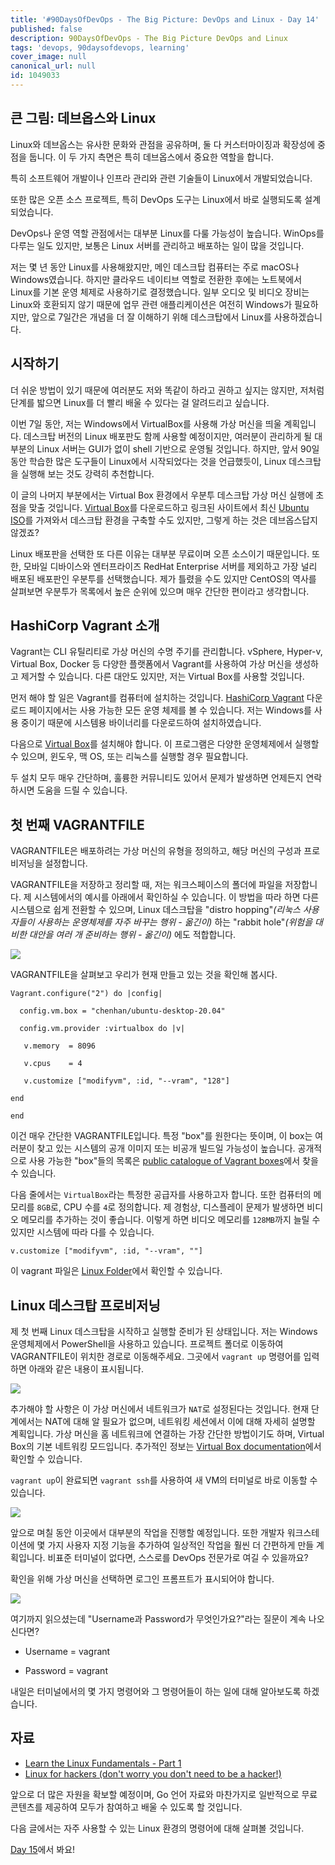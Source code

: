 ```yaml
---
title: '#90DaysOfDevOps - The Big Picture: DevOps and Linux - Day 14'
published: false
description: 90DaysOfDevOps - The Big Picture DevOps and Linux
tags: 'devops, 90daysofdevops, learning'
cover_image: null
canonical_url: null
id: 1049033
---
```


## 큰 그림: 데브옵스와 Linux

Linux와 데브옵스는 유사한 문화와 관점을 공유하며, 둘 다 커스터마이징과 확장성에 중점을 둡니다. 이 두 가지 측면은 특히 데브옵스에서 중요한 역할을 합니다.

특히 소프트웨어 개발이나 인프라 관리와 관련 기술들이 Linux에서 개발되었습니다.

또한 많은 오픈 소스 프로젝트, 특히 DevOps 도구는 Linux에서 바로 실행되도록 설계되었습니다.

DevOps나 운영 역할 관점에서는 대부분 Linux를 다룰 가능성이 높습니다. WinOps를 다루는 일도 있지만, 보통은 Linux 서버를 관리하고 배포하는 일이 많을 것입니다.

저는 몇 년 동안 Linux를 사용해왔지만, 메인 데스크탑 컴퓨터는 주로 macOS나 Windows였습니다. 하지만 클라우드 네이티브 역할로 전환한 후에는 노트북에서 Linux를 기본 운영 체제로 사용하기로 결정했습니다. 일부 오디오 및 비디오 장비는 Linux와 호환되지 않기 때문에 업무 관련 애플리케이션은 여전히 Windows가 필요하지만, 앞으로 7일간은 개념을 더 잘 이해하기 위해 데스크탑에서 Linux를 사용하겠습니다.

## 시작하기

더 쉬운 방법이 있기 때문에 여러분도 저와 똑같이 하라고 권하고 싶지는 않지만, 저처럼 단계를 밟으면 Linux를 더 빨리 배울 수 있다는 걸 알려드리고 싶습니다.

이번 7일 동안, 저는 Windows에서 VirtualBox를 사용해 가상 머신을 띄울 계획입니다. 데스크탑 버전의 Linux 배포판도 함께 사용할 예정이지만, 여러분이 관리하게 될 대부분의 Linux 서버는 GUI가 없이 shell 기반으로 운영될 것입니다. 하지만, 앞서 90일 동안 학습한 많은 도구들이 Linux에서 시작되었다는 것을 언급했듯이, Linux 데스크탑을 실행해 보는 것도 강력히 추천합니다.

이 글의 나머지 부분에서는 Virtual Box 환경에서 우분투 데스크탑 가상 머신 실행에 초점을 맞출 것입니다. [Virtual Box](https://www.virtualbox.org/)를 다운로드하고 링크된 사이트에서 최신 [Ubuntu ISO](https://ubuntu.com/download)를 가져와서 데스크탑 환경을 구축할 수도 있지만, 그렇게 하는 것은 데브옵스답지 않겠죠?

Linux 배포판을 선택한 또 다른 이유는 대부분 무료이며 오픈 소스이기 때문입니다. 또한, 모바일 디바이스와 엔터프라이즈 RedHat Enterprise 서버를 제외하고 가장 널리 배포된 배포판인 우분투를 선택했습니다. 제가 틀렸을 수도 있지만 CentOS의 역사를 살펴보면 우분투가 목록에서 높은 순위에 있으며 매우 간단한 편이라고 생각합니다.

## HashiCorp Vagrant 소개

Vagrant는 CLI 유틸리티로 가상 머신의 수명 주기를 관리합니다. vSphere, Hyper-v, Virtual Box, Docker 등 다양한 플랫폼에서 Vagrant를 사용하여 가상 머신을 생성하고 제거할 수 있습니다. 다른 대안도 있지만, 저는 Virtual Box를 사용할 것입니다.

먼저 해야 할 일은 Vagrant를 컴퓨터에 설치하는 것입니다. [HashiCorp Vagrant](https://www.vagrantup.com/downloads) 다운로드 페이지에서는 사용 가능한 모든 운영 체제를 볼 수 있습니다. 저는 Windows를 사용 중이기 때문에 시스템용 바이너리를 다운로드하여 설치하였습니다.

다음으로 [Virtual Box](https://www.virtualbox.org/wiki/Downloads)를 설치해야 합니다. 이 프로그램은 다양한 운영체제에서 실행할 수 있으며, 윈도우, 맥 OS, 또는 리눅스를 실행할 경우 필요합니다.

두 설치 모두 매우 간단하며, 훌륭한 커뮤니티도 있어서 문제가 발생하면 언제든지 연락하시면 도움을 드릴 수 있습니다.

## 첫 번째 VAGRANTFILE

VAGRANTFILE은 배포하려는 가상 머신의 유형을 정의하고, 해당 머신의 구성과 프로비저닝을 설정합니다.

VAGRANTFILE을 저장하고 정리할 때, 저는 워크스페이스의 폴더에 파일을 저장합니다. 제 시스템에서의 예시를 아래에서 확인하실 수 있습니다. 이 방법을 따라 하면 다른 시스템으로 쉽게 전환할 수 있으며, Linux 데스크탑을 "distro hopping"_(리눅스 사용자들이 사용하는 운영체제를 자주 바꾸는 행위 - 옮긴이)_ 하는 "rabbit hole"_(위험을 대비한 대안을 여러 개 준비하는 행위 - 옮긴이)_ 에도 적합합니다.

![](/2022/Days/Images/Day14_Linux1.png)

VAGRANTFILE을 살펴보고 우리가 현재 만들고 있는 것을 확인해 봅시다.

```
Vagrant.configure("2") do |config|

  config.vm.box = "chenhan/ubuntu-desktop-20.04"

  config.vm.provider :virtualbox do |v|

   v.memory  = 8096

   v.cpus    = 4

   v.customize ["modifyvm", :id, "--vram", "128"]

end

end
```

이건 매우 간단한 VAGRANTFILE입니다. 특정 "box"를 원한다는 뜻이며, 이 box는 여러분이 찾고 있는 시스템의 공개 이미지 또는 비공개 빌드일 가능성이 높습니다. 공개적으로 사용 가능한 "box"들의 목록은 [public catalogue of Vagrant boxes](https://app.vagrantup.com/boxes/search)에서 찾을 수 있습니다.

다음 줄에서는 `VirtualBox`라는 특정한 공급자를 사용하고자 합니다. 또한 컴퓨터의 메모리를 `8GB`로, CPU 수를 `4`로 정의합니다. 제 경험상, 디스플레이 문제가 발생하면 비디오 메모리를 추가하는 것이 좋습니다. 이렇게 하면 비디오 메모리를 `128MB`까지 늘릴 수 있지만 시스템에 따라 다를 수 있습니다.

```
v.customize ["modifyvm", :id, "--vram", ""]
```

이 vagrant 파일은 [Linux Folder](/2022/Days/Linux/VAGRANTFILE)에서 확인할 수 있습니다.

## Linux 데스크탑 프로비저닝

제 첫 번째 Linux 데스크탑을 시작하고 실행할 준비가 된 상태입니다. 저는 Windows 운영체제에서 PowerShell을 사용하고 있습니다. 프로젝트 폴더로 이동하여 VAGRANTFILE이 위치한 경로로 이동해주세요. 그곳에서 `vagrant up` 명령어를 입력하면 아래와 같은 내용이 표시됩니다.

![](/2022/Days/Images/Day14_Linux2.png)

추가해야 할 사항은 이 가상 머신에서 네트워크가 `NAT`로 설정된다는 것입니다. 현재 단계에서는 NAT에 대해 알 필요가 없으며, 네트워킹 세션에서 이에 대해 자세히 설명할 계획입니다. 가상 머신을 홈 네트워크에 연결하는 가장 간단한 방법이기도 하며, Virtual Box의 기본 네트워킹 모드입니다. 추가적인 정보는 [Virtual Box documentation](https://www.virtualbox.org/manual/ch06.html#network_nat)에서 확인할 수 있습니다.

`vagrant up`이 완료되면 `vagrant ssh`를 사용하여 새 VM의 터미널로 바로 이동할 수 있습니다.

![](/2022/Days/Images/Day14_Linux3.png)

앞으로 며칠 동안 이곳에서 대부분의 작업을 진행할 예정입니다. 또한 개발자 워크스테이션에 몇 가지 사용자 지정 기능을 추가하여 일상적인 작업을 훨씬 더 간편하게 만들 계획입니다. 비표준 터미널이 없다면, 스스로를 DevOps 전문가로 여길 수 있을까요?

확인을 위해 가상 머신을 선택하면 로그인 프롬프트가 표시되어야 합니다.

![](/2022/Days/Images/Day14_Linux4.png)

여기까지 읽으셨는데 "Username과 Password가 무엇인가요?"라는 질문이 계속 나오신다면?

- Username = vagrant

- Password = vagrant

내일은 터미널에서의 몇 가지 명령어와 그 명령어들이 하는 일에 대해 알아보도록 하겠습니다.

## 자료

- [Learn the Linux Fundamentals - Part 1](https://www.youtube.com/watch?v=kPylihJRG70)
- [Linux for hackers (don't worry you don't need to be a hacker!)](https://www.youtube.com/watch?v=VbEx7B_PTOE)

앞으로 더 많은 자원을 확보할 예정이며, Go 언어 자료와 마찬가지로 일반적으로 무료 콘텐츠를 제공하여 모두가 참여하고 배울 수 있도록 할 것입니다.

다음 글에서는 자주 사용할 수 있는 Linux 환경의 명령어에 대해 살펴볼 것입니다.

[Day 15](day15.md)에서 봐요!
